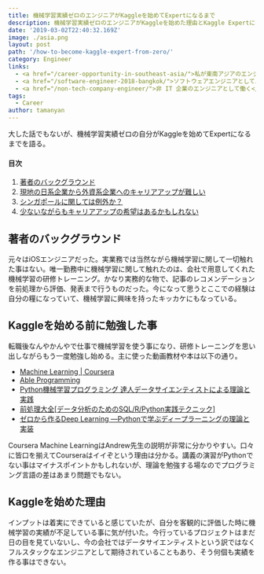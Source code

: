 ```yaml
---
title: 機械学習実績ゼロのエンジニアがKaggleを始めてExpertになるまで
description: 機械学習実績ゼロのエンジニアがKaggleを始めた理由とKaggle Expertになるまでに何をやってきたか？
date: '2019-03-02T22:40:32.169Z'
image: ./asia.png
layout: post
path: '/how-to-become-kaggle-expert-from-zero/'
category: Engineer
links:
  - <a href="/career-opportunity-in-southeast-asia/">私が東南アジアのエンジニア海外就職をオススメしない理</a>
  - <a href="/software-engineer-2018-bangkok/">ソフトウェアエンジニアとしてバンコクで働いた一年間を振り返る</a>
  - <a href="/non-tech-company-engineer/">非 IT 企業のエンジニアとして働く</a>
tags:
  - Career
author: tamanyan
---
```


大した話でもないが、機械学習実績ゼロの自分がKaggleを始めてExpertになるまでを語る。

<!--more-->

#### 目次
1. <a href="#著者のバックグラウンド">著者のバックグラウンド</a>
2. <a href="#現地の日系企業から外資系企業へのキャリアアップが難しい">現地の日系企業から外資系企業へのキャリアアップが難しい</a>
3. <a href="#シンガポールに関しては例外か？">シンガポールに関しては例外か？</a>
4. <a href="#少ないながらもキャリアアップの希望はあるかもしれない">少ないながらもキャリアアップの希望はあるかもしれない</a>

## 著者のバックグラウンド

元々はiOSエンジニアだった。実業務では当然ながら機械学習に関して一切触れた事はない。唯一勤務中に機械学習に関して触れたのは、会社で用意してくれた機械学習の研修トレーニング。かなり実務的な物で、記事のレコメンデーションを前処理から評価、発表まで行うものだった。今になって思うとここでの経験は自分の糧になっていて、機械学習に興味を持ったキッカケにもなっている。

## Kaggleを始める前に勉強した事

転職後なんやかんやで仕事で機械学習を使う事になり、研修トレーニングを思い出しながらもう一度勉強し始める。主に使った動画教材や本は以下の通り。

- [Machine Learning | Coursera](https://www.coursera.org/learn/machine-learning)
- [Able Programming](https://www.youtube.com/channel/UCh5M2YUAPW7HnpfTUv7XHmA) 
- [Python機械学習プログラミング 達人データサイエンティストによる理論と実践](https://www.amazon.co.jp/Python%E6%A9%9F%E6%A2%B0%E5%AD%A6%E7%BF%92%E3%83%97%E3%83%AD%E3%82%B0%E3%83%A9%E3%83%9F%E3%83%B3%E3%82%B0-%E9%81%94%E4%BA%BA%E3%83%87%E3%83%BC%E3%82%BF%E3%82%B5%E3%82%A4%E3%82%A8%E3%83%B3%E3%83%86%E3%82%A3%E3%82%B9%E3%83%88%E3%81%AB%E3%82%88%E3%82%8B%E7%90%86%E8%AB%96%E3%81%A8%E5%AE%9F%E8%B7%B5-impress-top-gear/dp/4844380605/ref=sr_1_13?ie=UTF8&qid=1515555285&sr=8-13&keywords=Scikit+learn)
- [前処理大全[データ分析のためのSQL/R/Python実践テクニック]](https://www.amazon.co.jp/%E5%89%8D%E5%87%A6%E7%90%86%E5%A4%A7%E5%85%A8-%E3%83%87%E3%83%BC%E3%82%BF%E5%88%86%E6%9E%90%E3%81%AE%E3%81%9F%E3%82%81%E3%81%AESQL-Python%E5%AE%9F%E8%B7%B5%E3%83%86%E3%82%AF%E3%83%8B%E3%83%83%E3%82%AF-%E6%9C%AC%E6%A9%8B-%E6%99%BA%E5%85%89/dp/4774196479)
- [ゼロから作るDeep Learning ―Pythonで学ぶディープラーニングの理論と実装](https://www.amazon.co.jp/%E3%82%BC%E3%83%AD%E3%81%8B%E3%82%89%E4%BD%9C%E3%82%8BDeep-Learning-%E2%80%95Python%E3%81%A7%E5%AD%A6%E3%81%B6%E3%83%87%E3%82%A3%E3%83%BC%E3%83%97%E3%83%A9%E3%83%BC%E3%83%8B%E3%83%B3%E3%82%B0%E3%81%AE%E7%90%86%E8%AB%96%E3%81%A8%E5%AE%9F%E8%A3%85-%E6%96%8E%E8%97%A4-%E5%BA%B7%E6%AF%85/dp/4873117585)

Coursera Machine LearningはAndrew先生の説明が非常に分かりやすい。口々に皆口を揃えてCourseraはイイぞという理由は分かる。講義の演習がPythonでない事はマイナスポイントかもしれないが、理論を勉強する場なのでプログラミング言語の差はあまり問題でもない。

## Kaggleを始めた理由

インプットは着実にできていると感じていたが、自分を客観的に評価した時に機械学習の実績が不足している事に気が付いた。今行っているプロジェクトはまだ日の目を見ていないし、今の会社ではデータサイエンティストという訳ではなくフルスタックなエンジニアとして期待されていることもあり、そう何個も実績を作る事はできない。
